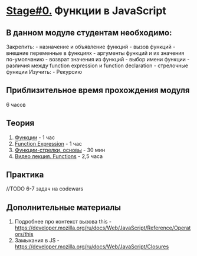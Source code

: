 # [Stage#0.](../../) Функции в JavaScript
## В данном модуле студентам необходимо:
Закрепить:
    - назначение и объявление функций
    - вызов функций
    - внешние переменные в функциях
    - аргументы функций и их значения по-умолчанию
    - возврат значения из функций
    - выбор имени функции
    - различия между function expression и function declaration
    - стрелочные функции
Изучить:
    - Рекурсию     

## Приблизительное время прохождения модуля
6 часов

## Теория
 1. [Функции](https://learn.javascript.ru/function-basics) - 1 час
 2. [Function Expression](https://learn.javascript.ru/function-expressions) - 1 час
 3. [Функции-стрелки, основы](https://learn.javascript.ru/arrow-functions-basics) - 30 мин
 4. [Видео лекция. Functions](https://www.youtube.com/watch?v=fShrn50Fkhw&list=PLe--kalBDwji8WXKVjhON39X4v_Uj6T_R&index=6) - 2,5 часа

 ## Практика
 //TODO
 6-7 задач на codewars

 ## Дополнительные материалы
1. Подробнее про контекст вызова this - https://developer.mozilla.org/ru/docs/Web/JavaScript/Reference/Operators/this
2. Замыкания в JS - https://developer.mozilla.org/ru/docs/Web/JavaScript/Closures